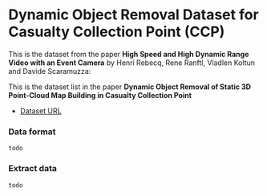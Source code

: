 # Dynamic Object Removal Dataset for Casualty Collection Point (CCP)

This is the dataset from the paper **High Speed and High Dynamic Range Video with an Event Camera** by Henri Rebecq, Rene Ranftl, Vladlen Koltun and Davide Scaramuzza:

This is the dataset list in the paper **Dynamic Object Removal of Static 3D Point-Cloud Map Building in Casualty Collection Point** 

- [Dataset URL](https://drive.google.com/drive/folders/1SOAeD3gxtO2jv5nk1CJlvezyZka3Yle4?usp=sharing)

### Data format

```
todo
```

### Extract data

```
todo
```
